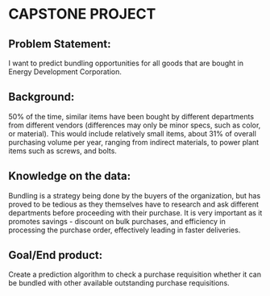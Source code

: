 # CAPSTONE PROJECT

## Problem Statement:
I want to predict bundling opportunities for all goods that are bought in Energy Development Corporation. 

## Background:
50% of the time, similar items have been bought by different departments from different vendors (differences may only be minor specs, such as color, or material). This would include relatively small items, about 31% of overall purchasing volume per year, ranging from indirect materials, to power plant items such as screws, and bolts.

## Knowledge on the data:
Bundling is a strategy being done by the buyers of the organization, but has proved to be tedious as they themselves have to research and ask different departments before proceeding with their purchase. It is very important as it promotes savings - discount on bulk purchases, and efficiency in processing the purchase order, effectively leading in faster deliveries.

## Goal/End product:
Create a prediction algorithm to check a purchase requisition whether it can be bundled with other available outstanding purchase requisitions. 
